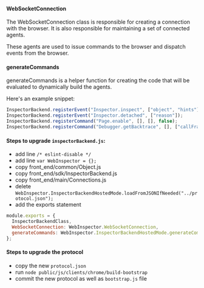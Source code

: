 #### WebSocketConnection

The WebSocketConnection class is responsible for creating a connection
with the browser. It is also responsible for maintaining a set of connected
agents.

These agents are used to issue commands to the browser
and dispatch events from the browser.

#### generateCommands

generateCommands is a helper function for creating the code that will be evaluated to
dynamically build the agents.

Here's an example snippet:

```js
InspectorBackend.registerEvent("Inspector.inspect", ["object", "hints"]);
InspectorBackend.registerEvent("Inspector.detached", ["reason"]);
InspectorBackend.registerCommand("Page.enable", [], [], false);
InspectorBackend.registerCommand("Debugger.getBacktrace", [], ["callFrames", "asyncStackTrace"], false);
```

#### Steps to upgrade `inspectorBackend.js`:

+ add line `/* eslint-disable */`
+ add line `var WebInspector = {};`
+ copy front_end\/common\/Object.js
+ copy front_end\/sdk\/InspectorBackend.js
+ copy front_end\/main\/Connections.js
+ delete `WebInspector.InspectorBackendHostedMode.loadFromJSONIfNeeded("../protocol.json");`
+ add the exports statement

```js
module.exports = {
  InspectorBackendClass,
  WebSocketConnection: WebInspector.WebSocketConnection,
  generateCommands: WebInspector.InspectorBackendHostedMode.generateCommands
};
```

#### Steps to upgrade the protocol

+ copy the new `protocol.json`
+ run `node public/js/clients/chrome/build-bootstrap`
+ commit the new protocol as well as `bootstrap.js` file
